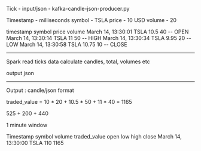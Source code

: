 
Tick - input/json - kafka-candle-json-producer.py

Timestamp - milliseconds 
symbol - TSLA
price - 10 USD 
volume - 20

timestamp             symbol      price   volume
March 14, 13:30:01       TSLA     10.5      40       -- OPEN
March 14, 13:30:14       TSLA     11    50       -- HIGH
March 14, 13:30:34       TSLA     9.95      20   -- LOW
March 14, 13:30:58       TSLA     10.75    10      -- CLOSE

----

Spark read ticks data
calculate candles, total, volumes etc

output json 

---
Output : candle/json format 

traded_value = 10 * 20 + 10.5 * 50 + 11 * 40 = 1165

525 + 200 + 440

1 minute window 

  Timestamp              symbol       volume         traded_value  open  low  high  close 
March 14, 13:30:00      TSLA            110               1165  

